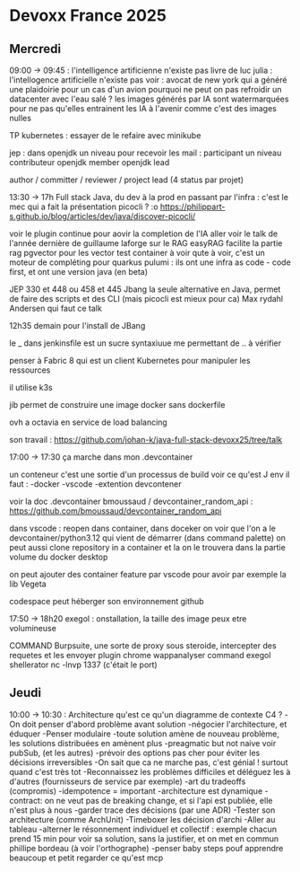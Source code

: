 # Devoxx France 2025

## Mercredi

09:00 -> 09:45 : l'intelligence artificienne n'existe pas 
livre de luc julia : l'intellogence artificielle n'existe pas
voir : avocat de new york qui a généré une plaidoirie pour un cas d'un avion
pourquoi ne peut on pas refroidir un datacenter avec l'eau salé ?
les images générés par IA sont watermarquées pour ne pas qu'elles entrainent les IA à l'avenir comme c'est des images nulles

TP kubernetes : 
essayer de le refaire avec minikube

jep : 
dans openjdk
un niveau pour recevoir les mail : participant
un niveau contributeur 
openjdk member
openjdk lead

author / committer / reviewer / project lead (4 status par projet)

13:30 -> 17h Full stack Java, du dev à la prod en passant par l'infra :
c'est le mec qui a fait la présentation picocli ? :o https://philippart-s.github.io/blog/articles/dev/java/discover-picocli/

voir le plugin continue pour aovir la completion de l'IA 
aller voir le talk de l'année dernière de guillaume laforge sur le RAG
easyRAG facilite la partie rag
pgvector pour les vector
test container à voir 
qute à voir, c'est un moteur de compléting pour quarkus
pulumi : ils ont une infra as code - code first, et ont une version java (en beta)

JEP 330 et 448 ou 458 et 445
Jbang la seule alternative en Java, permet de faire des scripts et des CLI (mais picocli est mieux pour ca)
Max rydahl Andersen qui faut ce talk

12h35 demain pour l'install de JBang

le _ dans jenkinsfile est un sucre syntaxiuue me permettant de .. à vérifier

penser à Fabric 8 qui est un client Kubernetes pour manipuler les ressources

il utilise k3s 

jib permet de construire une image docker sans dockerfile

ovh a octavia en service de load balancing

son travail : https://github.com/johan-k/java-full-stack-devoxx25/tree/talk


17:00 -> 17:30 ça marche dans mon .devcontainer

un conteneur c'est une sortie d'un processus de build
voir ce qu'est J env
il faut : 
-docker
-vscode
-extention devcontener

voir la doc .devcontainer
bmoussaud / devcontainer_random_api : https://github.com/bmoussaud/devcontainer_random_api

dans vscode : reopen dans container, dans doceker on voir que l'on a le devcontainer/python3.12 qui vient de démarrer (dans command palette)
on peut aussi clone repository in a container et la on le trouvera dans la partie volume du docker desktop

on peut ajouter des container feature par vscode pour avoir par exemple la lib Vegeta

codespace peut héberger son environnement github


17:50 -> 18h20
exegol : onstallation, la taille des image peux etre volumineuse

COMMAND Burpsuite, une sorte de proxy sous steroide, intercepter des requetes et les envoyer
plugin chrome wappanalyser
command exegol shellerator
nc -lnvp 1337 (c'était le port)

## Jeudi
10:00 -> 10:30 : Architecture
qu'est ce qu'un diagramme de contexte C4 ?
-On doit penser d'abord problème avant solution
-négocier l'architecture, et éduquer 
-Penser modulaire
-toute solution amène de nouveau problème, les solutions distribuées en amènent plus
-preagmatic but not naive 
voir pubSub, (et les autres) 
-prévoir des options pas cher pour éviter les décisions irreversibles
-On sait que ca ne marche pas, c'est génial ! surtout quand c'est très tot
-Reconnaissez les problèmes difficiles et déléguez les à d'autres (fournisseurs de service par exemple)
-art du tradeoffs (compromis)
-idempotence = important
-architecture est dynamique
-contract: on ne veut pas de breaking change, et si l'api est publiée, elle n'est plus à nous 
-garder trace des décisions (par une ADR)
-Tester son architecture (comme ArchUnit)
-Timeboxer les décision d'archi
-Aller au tableau
-alterner le résonnement individuel et collectif : exemple chacun prend 15 min pour voir sa solution, sans la justifier, et on met en commun
phillipe bordeau (à voir l'orthographe)
-penser baby steps pouf apprendre beaucoup et petit 
regarder ce qu'est mcp

